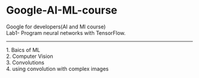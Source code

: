 # Google-AI-ML-course
Google for developers(AI and Ml course) <br>
Lab1- Program neural networks with TensorFlow.
<hr>
1. Baics of ML <br>
2. Computer Vision<br>
3. Convolutions<br>
4. using convolution with complex images<br>

